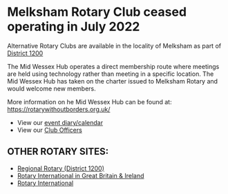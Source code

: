# Melksham Rotary Club ceased operating in July 2022

Alternative Rotary Clubs are available in the locality of Melksham as part of [District 1200](https://www.rotary-ribi.org/districts/clubs.php?DistrictNo=1200)

The Mid Wessex Hub operates a direct membership route where meetings are held using technology rather than meeting in a specific location. The Mid Wessex Hub has taken on the charter issued to Melksham Rotary and would welcome new members. 

More information on he Mid Wessex Hub can be found at: https://rotarywithoutborders.org.uk/

- View our [event diary/calendar](https://www.melkshamrotary.org/event-calendar)
- View our [Club Officers](https://www.melkshamrotary.org/club-officers)

## OTHER ROTARY SITES:
- [Regional Rotary (District 1200)](http://www.rotary-ribi.org/districts/homepage.php?DistrictNo=1200)
- [Rotary International in Great Britain & Ireland](http://www.rotarygbi.org/)
- [Rotary International](https://www.rotary.org/)
